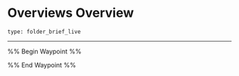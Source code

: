 # Overviews Overview
 
```ccard
type: folder_brief_live
```
 
---

%% Begin Waypoint %%


%% End Waypoint %%